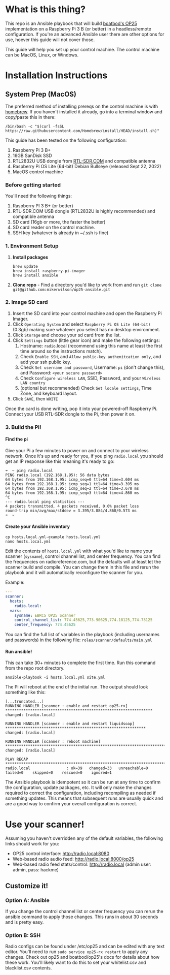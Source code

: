 # What is this thing?
This repo is an Ansible playbook that will build [boatbod's OP25](https://github.com/boatbod/op25) implementation on a Raspberry Pi 3 B (or better) in a
headless/remote configuration.  If you're an advanced Ansible user there are other options for use, hoever this guide
will not cover those.

This guide will help you set up your control machine.  The control machine can be MacOS, Linux, or Windows.

# Installation Instructions

## System Prep (MacOS)
The preferred method of installing prereqs on the control machine is with [homebrew](https://brew.sh/).  If you haven't
installed it already, go into a terminal window and copy/paste this in there:
```shell 
/bin/bash -c "$(curl -fsSL https://raw.githubusercontent.com/Homebrew/install/HEAD/install.sh)"
```
This guide has been tested on the following configuration:
1. Raspberry Pi 3 B+
2. 16GB SanDisk SSD
3. RTL2832U USB dongle from [RTL-SDR.COM](http://www.rtl-sdr.com) and compatible antenna
4. Raspberry Pi OS Lite (64-bit) Debian Bullseye (released Sept 22, 2022)
5. MacOS control machine

### Before getting started
You'll need the following things:
1. Raspberry PI 3 B+ (or better)
2. RTL-SDR.COM USB dongle (RTL2832U is highly recommended) and compatible antenna
2. SD card (16gb or more, the faster the better)
3. SD card reader on the control machine.
4. SSH key (whatever is already in ~/.ssh is fine)

### 1. Environment Setup
1. **Install packages**
    ```shell
    brew update
    brew install raspberry-pi-imager
    brew install ansible
    ```

2. **Clone repo** - Find a directory you'd like to work from and run `git clone git@github.com:mikerwilson/op25-ansible.git`


### 2. Image SD card
1. Insert the SD card into your control machine and open the Raspberry Pi Imager.
2. Click `Operating System` and select `Raspberry Pi OS Lite (64-bit)` (0.3gb) making sure whatever you select has no 
   desktop environment.
3. Click `Storage` and choose your sd card from the list.
4. Click `Settings` button (little gear icon) and make the following settings:
   1. Hostname: `radio`.local (recommend using this name at least the first time around so the instructions match).
   2. Check `Enable SSH`, and `Allow public-key authenitcation only`, and add your ssh public key.
   3. Check `Set username and password`, Username: `pi` (don't change this), and Password: `<your secure password>`
   4. Check `Configure wireless LAN`, SSID, Password, and your `Wireless LAN country`
   5. (optional but recommended) Check `Set locale settings`, Time Zone, and keyboard layout.
5. Click `SAVE`, then `WRITE`

Once the card is done writing, pop it into your powered-off Raspberry Pi.  Connect your USB RTL-SDR dongle to the Pi,
then power it on.

### 3. Build the Pi!
#### Find the pi
Give your Pi a few minutes to power on and connect to your wireless network.  Once it's up and ready for you, if you
ping `radio.local` you should get an IP response like this meaning it's ready to go:
```text
➜  ~ ping radio.local
PING radio.local (192.168.1.95): 56 data bytes
64 bytes from 192.168.1.95: icmp_seq=0 ttl=64 time=3.604 ms
64 bytes from 192.168.1.95: icmp_seq=1 ttl=64 time=3.395 ms
64 bytes from 192.168.1.95: icmp_seq=2 ttl=64 time=3.678 ms
64 bytes from 192.168.1.95: icmp_seq=3 ttl=64 time=4.860 ms
^C
--- radio.local ping statistics ---
4 packets transmitted, 4 packets received, 0.0% packet loss
round-trip min/avg/max/stddev = 3.395/3.884/4.860/0.573 ms
➜  ~
```
#### Create your Ansible inventory
```shell
cp hosts.local.yml-example hosts.local.yml
nano hosts.local.yml
```
Edit the contents of `hosts.local.yml` with what you'd like to name your scanner (`sysname`), control channel list, and 
center frequency.  You can find the frequencies on radioreference.com, but the defaults will at least let the scanner 
build and compile.  You can change them in this file and rerun the playbook and it will automatically reconfigure the 
scanner for you.

Example:
```yaml
---
scanner:
  hosts:
    radio.local:
  vars:
    sysname: EBRCS OP25 Scanner
    control_channel_list: 774.45625,773.90625,774.18125,774.73125
    center_frequency: 774.45625
```

You can find the full list of variables in the playbook (including usernames and passwords) in the following file:
`roles/scanner/defaults/main.yml`

#### Run ansible!
This can take 30+ minutes to complete the first time.  Run this command from the repo root directory.
```shell
ansible-playbook -i hosts.local.yml site.yml
```

The Pi will reboot at the end of the initial run.  The output should look something like this:
```text
[...truncated...]
RUNNING HANDLER [scanner : enable and restart op25-rx] *****************************************************************
changed: [radio.local]

RUNNING HANDLER [scanner : enable and restart liquidsoap] **************************************************************
changed: [radio.local]

RUNNING HANDLER [scanner : reboot machine] *****************************************************************************
changed: [radio.local]

PLAY RECAP *************************************************************************************************************
radio.local                : ok=39   changed=33   unreachable=0    failed=0    skipped=0    rescued=0    ignored=1
```

The Ansible playbook is idempotent so it can be run at any time to confirm the configuration, update packages, etc.  It 
will only make the changes required to correct the configuration, including recompiling as needed if something updates.
This means that subsequent runs are usually quick and are a good way to confirm your overall configuration is correct.

# Use your scanner!
Assuming you haven't overridden any of the default variables, the following links should work for you:
- OP25 control interface: http://radio.local:8080
- Web-based radio audio feed: http://radio.local:8000/op25
- Web-based radio feed stats/control: http://radio.local (admin user: admin, pass: hackme)

## Customize it!
### Option A: Ansible
If you change the control channel list or center frequency you can rerun the ansible command to apply those changes.
This runs in about 30 seconds and is pretty easy.

### Option B: SSH
Radio configs can be found under /etc/op25 and can be edited with any text editor.  You'll need to run 
`sudo service op25-rx restart` to apply any changes.  Check out op25 and boatbod/op25's docs for details about how these
work.  You'll likely want to do this to set your whitelist.csv and blacklist.csv contents.